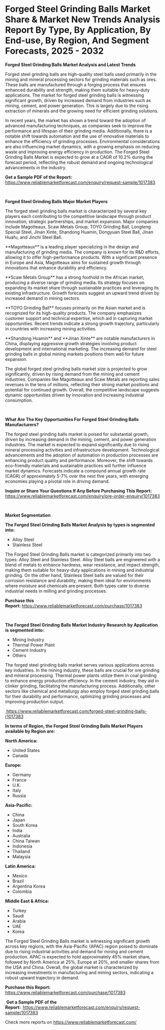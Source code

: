 <p><h1>Forged Steel Grinding Balls Market Share & Market New Trends Analysis Report By Type, By Application, By End-use, By Region, And Segment Forecasts, 2025 - 2032</h1></p><p><strong>Forged Steel Grinding Balls Market Analysis and Latest Trends</strong></p>
<p><p>Forged steel grinding balls are high-quality steel balls used primarily in the mining and mineral processing sectors for grinding materials such as ores. These balls are manufactured through a forging process that ensures enhanced durability and strength, making them suitable for heavy-duty applications. The market for forged steel grinding balls is witnessing significant growth, driven by increased demand from industries such as mining, cement, and power generation. This is largely due to the rising extraction of minerals and the growing need for efficient grinding solutions.</p><p>In recent years, the market has shown a trend toward the adoption of advanced manufacturing techniques, as companies seek to improve the performance and lifespan of their grinding media. Additionally, there is a notable shift towards automation and the use of innovative materials to enhance the efficiency of grinding processes. Environmental considerations are also influencing market dynamics, with a growing emphasis on reducing waste and improving energy efficiency in production. The Forged Steel Grinding Balls Market is expected to grow at a CAGR of 10.2% during the forecast period, reflecting the robust demand and ongoing technological advancements in the industry.</p></p>
<p><strong>Get a Sample PDF of the Report:&nbsp;</strong> <a href="https://www.reliablemarketforecast.com/enquiry/request-sample/1017383?utm_campaign=2249&utm_medium=2&utm_source=Github&utm_content=ia&utm_term=30012025&utm_id=forged-steel-grinding-balls">https://www.reliablemarketforecast.com/enquiry/request-sample/1017383</a></p>
<p>&nbsp;</p>
<p><strong>Forged Steel Grinding Balls Major Market Players</strong></p>
<p><p>The forged steel grinding balls market is characterized by several key players each contributing to the competitive landscape through product innovation, strategic partnerships, and market expansion. Major companies include Magotteaux, Scaw Metals Group, TOYO Grinding Ball, Longteng Special Steel, Jinan Xinte, Shandong Huamin, Dongyuan Steel Ball, Jinan Huafu, and Jinchi Steel Ball.</p><p>**Magotteaux** is a leading player specializing in the design and manufacturing of grinding media. The company is known for its R&D efforts, allowing it to offer high-performance products. With a significant presence in Europe and Asia, Magotteaux aims for sustained growth through innovations that enhance durability and efficiency.</p><p>**Scaw Metals Group** has a strong foothold in the African market, producing a diverse range of grinding media. Its strategy focuses on expanding its market share through sustainable practices and leveraging its existing infrastructure. Growth forecasts suggest an upward trend driven by increased demand in mining sectors.</p><p>**TOYO Grinding Ball** focuses primarily on the Asian market and is recognized for its high-quality products. The company emphasizes customer support and technical expertise, which aid in capturing market opportunities. Recent trends indicate a strong growth trajectory, particularly in countries with increasing mining activities.</p><p>**Shandong Huamin** and **Jinan Xinte** are notable manufacturers in China, displaying aggressive growth strategies involving product development and international marketing. The increasing demand for steel grinding balls in global mining markets positions them well for future expansion.</p><p>The global forged steel grinding balls market size is projected to grow significantly, driven by rising demand from the mining and cement industries. Companies like Magotteaux and Scaw Metals are reporting sales revenues in the tens of millions, reflecting their strong market positions and potential for continued growth. Overall, the competitive landscape suggests dynamic opportunities driven by innovation and increasing industrial consumption.</p></p>
<p>&nbsp;</p>
<p><strong>What Are The Key Opportunities For Forged Steel Grinding Balls Manufacturers?</strong></p>
<p><p>The forged steel grinding balls market is poised for substantial growth, driven by increasing demand in the mining, cement, and power generation industries. The market is expected to expand significantly due to rising mineral processing activities and infrastructure development. Technological advancements and the adoption of automation in production processes are enhancing product quality and performance. Moreover, the shift towards eco-friendly materials and sustainable practices will further influence market dynamics. Forecasts indicate a compound annual growth rate (CAGR) of approximately 5-7% over the next five years, with emerging economies playing a pivotal role in driving demand.</p></p>
<p><strong>Inquire or Share Your Questions If Any Before Purchasing This Report:</strong> <a href="https://www.reliablemarketforecast.com/enquiry/pre-order-enquiry/1017383?utm_campaign=2249&utm_medium=2&utm_source=Github&utm_content=ia&utm_term=30012025&utm_id=forged-steel-grinding-balls">https://www.reliablemarketforecast.com/enquiry/pre-order-enquiry/1017383</a></p>
<p>&nbsp;</p>
<p><strong>Market Segmentation</strong></p>
<p><strong>The Forged Steel Grinding Balls Market Analysis by types is segmented into:</strong></p>
<p><ul><li>Alloy Steel</li><li>Stainless Steel</li></ul></p>
<p><p>The Forged Steel Grinding Balls market is categorized primarily into two types: Alloy Steel and Stainless Steel. Alloy Steel balls are engineered with a blend of metals to enhance hardness, wear resistance, and impact strength, making them suitable for heavy-duty applications in mining and industrial grinding. On the other hand, Stainless Steel balls are valued for their corrosion resistance and durability, making them ideal for environments where moisture and chemicals are present. Both types cater to diverse industrial needs in milling and grinding processes.</p></p>
<p><strong>Purchase this Report:&nbsp;</strong><a href="https://www.reliablemarketforecast.com/purchase/1017383?utm_campaign=2249&utm_medium=2&utm_source=Github&utm_content=ia&utm_term=30012025&utm_id=forged-steel-grinding-balls">https://www.reliablemarketforecast.com/purchase/1017383</a></p>
<p>&nbsp;</p>
<p><strong>The Forged Steel Grinding Balls Market Industry Research by Application is segmented into:</strong></p>
<p><ul><li>Mining Industry</li><li>Thermal Power Plant</li><li>Cement Industry</li><li>Others</li></ul></p>
<p><p>The forged steel grinding balls market serves various applications across key industries. In the mining industry, these balls are crucial for ore grinding and mineral processing. Thermal power plants utilize them in coal grinding to enhance energy production efficiency. In the cement industry, they aid in clinker grinding, facilitating the manufacturing process. Additionally, other sectors like chemical and metallurgy also employ forged steel grinding balls for their durability and performance, optimizing grinding processes and improving production output.</p></p>
<p><a href="https://www.reliablemarketforecast.com/forged-steel-grinding-balls-r1017383?utm_campaign=2249&utm_medium=2&utm_source=Github&utm_content=ia&utm_term=30012025&utm_id=forged-steel-grinding-balls">&nbsp;https://www.reliablemarketforecast.com/forged-steel-grinding-balls-r1017383</a></p>
<p><strong>In terms of Region, the Forged Steel Grinding Balls Market Players available by Region are:</strong></p>
<p>
    <p> <strong> North America: </strong>
        <ul>
            <li>United States</li>
            <li>Canada</li>
        </ul>
        </p> 
    <p> <strong> Europe: </strong>
        <ul>
            <li>Germany</li>
            <li>France</li>
            <li>U.K.</li>
            <li>Italy</li>
            <li>Russia</li>
        </ul>
        </p> 
    <p> <strong> Asia-Pacific: </strong>
        <ul>
            <li>China</li>
            <li>Japan</li>
            <li>South Korea</li>
            <li>India</li>
            <li>Australia</li>
            <li>China Taiwan</li>
            <li>Indonesia</li>
            <li>Thailand</li>
            <li>Malaysia</li>
        </ul>
        </p> 
    <p> <strong> Latin America: </strong>
        <ul>
            <li>Mexico</li>
            <li>Brazil</li>
            <li>Argentina Korea</li>
            <li>Colombia</li>
        </ul>
        </p> 
    <p> <strong> Middle East & Africa: </strong>
        <ul>
            <li>Turkey</li>
            <li>Saudi</li>
            <li>Arabia</li>
            <li>UAE</li>
            <li>Korea</li>
        </ul>
    </p>
    </p>
<p><p>The Forged Steel Grinding Balls market is witnessing significant growth across key regions, with the Asia-Pacific (APAC) region poised to dominate due to rising industrial activities and demand for mining and cement production. APAC is expected to hold approximately 45% market share, followed by North America at 25%, Europe at 20%, and smaller shares from the USA and China. Overall, the global market is characterized by increasing investments in manufacturing and mining sectors, indicating a robust upward trajectory in demand.</p></p>
<p><strong>Purchase this Report: </strong><a href="https://www.reliablemarketforecast.com/purchase/1017383?utm_campaign=2249&utm_medium=2&utm_source=Github&utm_content=ia&utm_term=30012025&utm_id=forged-steel-grinding-balls">https://www.reliablemarketforecast.com/purchase/1017383</a></p>
<p>&nbsp;<strong>Get a Sample PDF of the Report:&nbsp;&nbsp;</strong><a href="https://www.reliablemarketforecast.com/enquiry/request-sample/1017383?utm_campaign=2249&utm_medium=2&utm_source=Github&utm_content=ia&utm_term=30012025&utm_id=forged-steel-grinding-balls">https://www.reliablemarketforecast.com/enquiry/request-sample/1017383</a></p>
<p><strong></strong></p>
<p>Check more reports on <a href="https://www.reliablemarketforecast.com/?utm_campaign=2249&utm_medium=2&utm_source=Github&utm_content=ia&utm_term=30012025&utm_id=forged-steel-grinding-balls">https://www.reliablemarketforecast.com/</a></p>